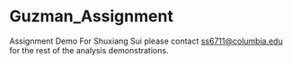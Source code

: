 # Guzman_Assignment
Assignment Demo For Shuxiang Sui 
please contact ss6711@columbia.edu for the rest of the analysis demonstrations. 
